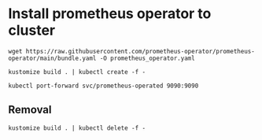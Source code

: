 # Install prometheus operator to cluster
```
wget https://raw.githubusercontent.com/prometheus-operator/prometheus-operator/main/bundle.yaml -O prometheus_operator.yaml

kustomize build . | kubectl create -f -

kubectl port-forward svc/prometheus-operated 9090:9090
```



## Removal
```
kustomize build . | kubectl delete -f -
```
